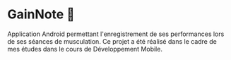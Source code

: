 # GainNote 💪

Application Android permettant l'enregistrement de ses performances lors de ses séances de musculation.
Ce projet a été réalisé dans le cadre de mes études dans le cours de Développement Mobile.